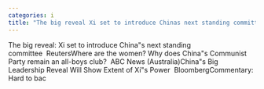 ```yaml
---
categories: i
title: "The big reveal Xi set to introduce Chinas next standing committee  Reuters"
---
```

The big reveal: Xi set to introduce China"s next standing committee&nbsp;&nbsp;ReutersWhere are the women? Why does China"s Communist Party remain an all-boys club?&nbsp;&nbsp;ABC News (Australia)China"s Big Leadership Reveal Will Show Extent of Xi"s Power&nbsp;&nbsp;BloombergCommentary: Hard to bac